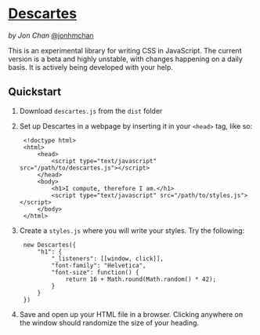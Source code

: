 # [Descartes](https://descartes.io/)
*by Jon Chan* [@jonhmchan](http://twitter.com/jonhmchan/)

This is an experimental library for writing CSS in JavaScript. The current version is a beta and highly unstable, with changes happening on a daily basis. It is actively being developed with your help.

## Quickstart

1. Download `descartes.js` from the `dist` folder
2. Set up Descartes in a webpage by inserting it in your `<head>` tag, like so:

		<!doctype html>
		<html>
			<head>
				<script type="text/javascript" src="/path/to/descartes.js"></script>
			</head>
			<body>
				<h1>I compute, therefore I am.</h1>
				<script type="text/javascript" src="/path/to/styles.js"></script>
			</body>
		</html>

3. Create a `styles.js` where you will write your styles. Try the following:

		new Descartes({
			"h1": {
				"_listeners": [[window, click]],
				"font-family": "Helvetica",
				"font-size": function() {
					return 16 + Math.round(Math.random() * 42);
				}
			}
		})
	
4. Save and open up your HTML file in a browser. Clicking anywhere on the window should randomize the size of your heading.
